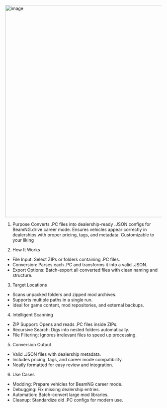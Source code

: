 <img width="906" height="682" alt="image" src="https://github.com/user-attachments/assets/ba44e879-6f2b-411b-ad55-4edc2ac99f32" />

1. Purpose
Converts .PC files into dealership-ready .JSON configs for BeamNG.drive career mode.
 Ensures vehicles appear correctly in dealerships with proper pricing, tags, and metadata.
Customizable to your liking

2. How It Works
- File Input: Select ZIPs or folders containing .PC files.
- Conversion: Parses each .PC and transforms it into a valid .JSON.
- Export Options: Batch-export all converted files with clean naming and structure.

3. Target Locations
- Scans unpacked folders and zipped mod archives.
- Supports multiple paths in a single run.
- Ideal for game content, mod repositories, and external backups.

4. Intelligent Scanning
- ZIP Support: Opens and reads .PC files inside ZIPs.
- Recursive Search: Digs into nested folders automatically.
- File Filtering: Ignores irrelevant files to speed up processing.

5. Conversion Output
- Valid .JSON files with dealership metadata.
- Includes pricing, tags, and career mode compatibility.
- Neatly formatted for easy review and integration.

6. Use Cases
- Modding: Prepare vehicles for BeamNG career mode.
- Debugging: Fix missing dealership entries.
- Automation: Batch-convert large mod libraries.
- Cleanup: Standardize old .PC configs for modern use.
